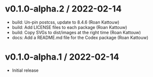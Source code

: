 # v0.1.0-alpha.2 / 2022-02-14
- build: Un-pin postcss, update to 8.4.6 (Roan Kattouw)
- build: Add LICENSE files to each package (Roan Kattouw)
- build: Copy SVGs to dist/images at the right time (Roan Kattouw)
- docs: Add a README.md file for the Codex package (Roan Kattouw)

# v0.1.0-alpha.1 / 2022-02-14
- Initial release
